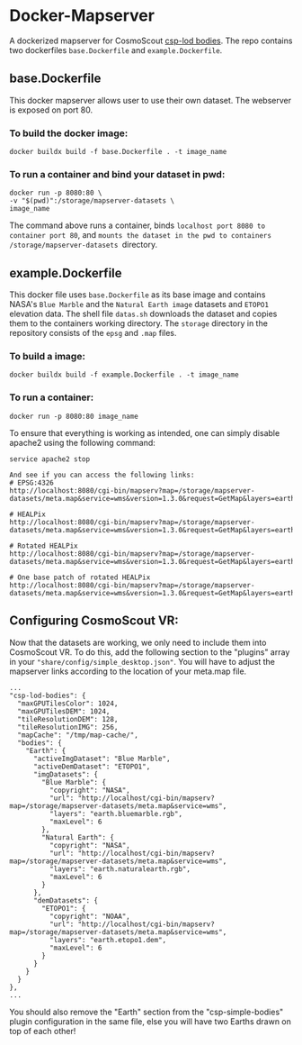 # Docker-Mapserver

A dockerized mapserver for CosmoScout [csp-lod bodies](https://github.com/cosmoscout/cosmoscout-vr/tree/main/plugins/csp-lod-bodies#readme). The repo contains two dockerfiles `base.Dockerfile` and `example.Dockerfile`.

## base.Dockerfile
This docker mapserver allows user to use their own dataset. The webserver is exposed on port 80.


### To build the docker image:
``` console
docker buildx build -f base.Dockerfile . -t image_name
```
### To run a container and bind your dataset in pwd:

```console
docker run -p 8080:80 \ 
-v "$(pwd)":/storage/mapserver-datasets \  
image_name
```
The command above runs a container, binds `localhost port 8080 to container port 80`, and `mounts the dataset in the pwd to containers  /storage/mapserver-datasets `directory.


## example.Dockerfile
This docker file uses `base.Dockerfile` as its base image and contains NASA's `Blue Marble` and the `Natural Earth image` datasets and `ETOPO1` elevation data. The shell file `datas.sh` downloads the dataset and copies them to the containers working directory. The `storage` directory in the repository consists of the `epsg` and `.map` files.


### To build a image:
``` console
docker buildx build -f example.Dockerfile . -t image_name
```
### To run a container:
``` console
docker run -p 8080:80 image_name
```
To ensure that everything is working as intended, one can simply disable apache2 using the following command:
``` console
service apache2 stop

And see if you can access the following links:
# EPSG:4326
http://localhost:8080/cgi-bin/mapserv?map=/storage/mapserver-datasets/meta.map&service=wms&version=1.3.0&request=GetMap&layers=earth.naturalearth.rgb&bbox=-90,-180,90,180&width=1600&height=800&crs=epsg:4326&format=pngRGB

# HEALPix
http://localhost:8080/cgi-bin/mapserv?map=/storage/mapserver-datasets/meta.map&service=wms&version=1.3.0&request=GetMap&layers=earth.naturalearth.rgb&bbox=-3.142,-1.571,3.142,1.571&width=1600&height=800&crs=epsg:900915&format=pngRGB

# Rotated HEALPix
http://localhost:8080/cgi-bin/mapserv?map=/storage/mapserver-datasets/meta.map&service=wms&version=1.3.0&request=GetMap&layers=earth.naturalearth.rgb&bbox=0,0,5,5&width=800&height=800&crs=epsg:900914&format=pngRGB

# One base patch of rotated HEALPix
http://localhost:8080/cgi-bin/mapserv?map=/storage/mapserver-datasets/meta.map&service=wms&version=1.3.0&request=GetMap&layers=earth.naturalearth.rgb&bbox=3,2,4,3&width=800&height=800&crs=epsg:900914&format=pngRGB
```
## Configuring CosmoScout VR:
Now that the datasets are working, we only need to include them into CosmoScout VR. To do this, add the following section to the "plugins" array in your `"share/config/simple_desktop.json"`. You will have to adjust the mapserver links according to the location of your meta.map file.
```
...
"csp-lod-bodies": {
  "maxGPUTilesColor": 1024,
  "maxGPUTilesDEM": 1024,
  "tileResolutionDEM": 128,
  "tileResolutionIMG": 256,
  "mapCache": "/tmp/map-cache/",
  "bodies": {
    "Earth": {
      "activeImgDataset": "Blue Marble",
      "activeDemDataset": "ETOPO1",
      "imgDatasets": {
        "Blue Marble": {
          "copyright": "NASA",
          "url": "http://localhost/cgi-bin/mapserv?map=/storage/mapserver-datasets/meta.map&service=wms",
          "layers": "earth.bluemarble.rgb",
          "maxLevel": 6
        },
        "Natural Earth": {
          "copyright": "NASA",
          "url": "http://localhost/cgi-bin/mapserv?map=/storage/mapserver-datasets/meta.map&service=wms",
          "layers": "earth.naturalearth.rgb",
          "maxLevel": 6
        }
      },
      "demDatasets": {
        "ETOPO1": {
          "copyright": "NOAA",
          "url": "http://localhost/cgi-bin/mapserv?map=/storage/mapserver-datasets/meta.map&service=wms",
          "layers": "earth.etopo1.dem",
          "maxLevel": 6
        }
      }
    }
  }
},
...
```
You should also remove the "Earth" section from the "csp-simple-bodies" plugin configuration in the same file, else you will have two Earths drawn on top of each other!
